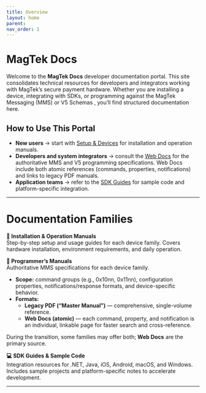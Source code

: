 ```yaml
---
title: Overview
layout: home
parent: 
nav_order: 1
---
```

# MagTek Docs

Welcome to the **MagTek Docs** developer documentation portal. This site consolidates technical resources for developers and integrators working with MagTek’s secure payment hardware. Whether you are installing a device, integrating with SDKs, or programming against the MagTek Messaging (MMS) or V5 Schemas , you’ll find structured documentation here.

## How to Use This Portal

- **New users** → start with [Setup & Devices](/setup/) for installation and operation manuals.  
- **Developers and system integrators** → consult the [Web Docs](/web-docs/) for the authoritative MMS and V5 programming specifications. Web Docs include both atomic references (commands, properties, notifications) and links to legacy PDF manuals.
- **Application teams** → refer to the [SDK Guides](/sdks/) for sample code and platform-specific integration.
---
# Documentation Families

**🔧 Installation & Operation Manuals**  
Step-by-step setup and usage guides for each device family. Covers hardware installation, environment requirements, and daily operation.

**📘 Programmer’s Manuals**  
Authoritative MMS specifications for each device family.

- **Scope:** command groups (e.g., 0x10nn, 0x11nn), configuration properties, notifications/response formats, and device-specific behavior.
- **Formats:**
  - **Legacy PDF (“Master Manual”)** — comprehensive, single-volume reference.
  - **Web Docs (atomic)** — each command, property, and notification is an individual, linkable page for faster search and cross-reference.

During the transition, some families may offer both; **Web Docs** are the primary source.

**💻 SDK Guides & Sample Code**  
Integration resources for .NET, Java, iOS, Android, macOS, and Windows. Includes sample projects and platform-specific notes to accelerate development.

---




